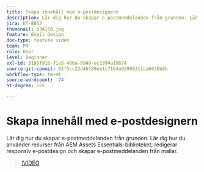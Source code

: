 ```yaml
---
title: Skapa innehåll med e-postdesignern
description: Lär dig hur du skapar e-postmeddelanden från grunden. Lär dig hur du använder resurser från AEM Assets Essentials-biblioteket, redigerar den responsiva e-postdesignen och skapar e-postmeddelanden från mallar med vår Journey Optimizer-supportvideo.
jira: KT-8057
thumbnail: 334150.jpg
feature: Email Design
doc-type: feature video
team: PM
role: User
level: Beginner
exl-id: 3186f91b-71a5-486a-9948-ec1994a19874
source-git-commit: 81f5cc22d46f89ee1c7164a92988311ca6036b8b
workflow-type: tm+mt
source-wordcount: '74'
ht-degree: 55%

---
```


# Skapa innehåll med e-postdesignern

Lär dig hur du skapar e-postmeddelanden från grunden. Lär dig hur du använder resurser från AEM Assets Essentials-biblioteket, redigerar responsiv e-postdesign och skapar e-postmeddelanden från mallar.

>[!VIDEO](https://video.tv.adobe.com/v/334150?quality=12&learn=on)

